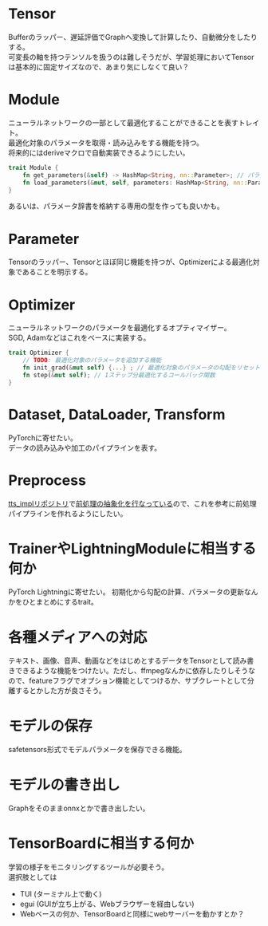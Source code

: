 # Tensor
Bufferのラッパー、遅延評価でGraphへ変換して計算したり、自動微分をしたりする。  
可変長の軸を持つテンソルを扱うのは難しそうだが、学習処理においてTensorは基本的に固定サイズなので、あまり気にしなくて良い？

# Module
ニューラルネットワークの一部として最適化することができることを表すトレイト。  
最適化対象のパラメータを取得・読み込みをする機能を持つ。  
将来的にはderiveマクロで自動実装できるようにしたい。

```rust
trait Module {
    fn get_parameters(&self) -> HashMap<String, nn::Parameter>; // パラメータを辞書型で取得する
    fn load_parameters(&mut, self, parameters: HashMap<String, nn::Parameter>); // パラメータを辞書からロードする
}
```
あるいは、パラメータ辞書を格納する専用の型を作っても良いかも。

# Parameter
Tensorのラッパー、Tensorとほぼ同じ機能を持つが、Optimizerによる最適化対象であることを明示する。

# Optimizer
ニューラルネットワークのパラメータを最適化するオプティマイザー。  
SGD, Adamなどはこれをベースに実装する。
```rust
trait Optimizer {
    // TODO: 最適化対象のパラメータを追加する機能
    fn init_grad(&mut self) {...} ; // 最適化対象のパラメータの勾配をリセットする
    fn step(&mut self); // 1ステップ分最適化するコールバック関数
}
```

# Dataset, DataLoader, Transform
PyTorchに寄せたい。  
データの読み込みや加工のパイプラインを表す。

# Preprocess
[tts_implリポジトリ](https://github.com/uthree/tts_impl)で[前処理の抽象化を行なっている](https://github.com/uthree/tts_impl/blob/main/src/tts_impl/utils/preprocess/base.py)ので、これを参考に前処理パイプラインを作れるようにしたい。

# TrainerやLightningModuleに相当する何か
PyTorch Lightningに寄せたい。
初期化から勾配の計算、パラメータの更新なんかをひとまとめにするtrait。

# 各種メディアへの対応
テキスト、画像、音声、動画などをはじめとするデータをTensorとして読み書きできるような機能をつけたい。ただし、ffmpegなんかに依存したりしそうなので、featureフラグでオプション機能としてつけるか、サブクレートとして分離するとかした方が良さそう。

# モデルの保存
safetensors形式でモデルパラメータを保存できる機能。

# モデルの書き出し
Graphをそのままonnxとかで書き出したい。

# TensorBoardに相当する何か
学習の様子をモニタリングするツールが必要そう。  
選択肢としては
 - TUI (ターミナル上で動く)
 - egui (GUIが立ち上がる、Webブラウザーを経由しない)
 - Webベースの何か、TensorBoardと同様にwebサーバーを動かすとか？